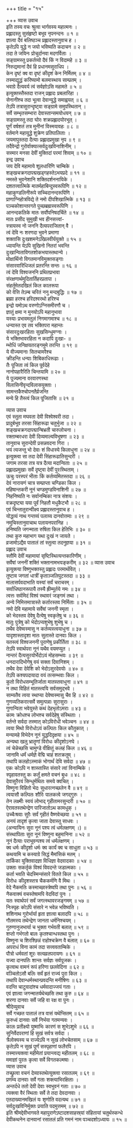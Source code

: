 +++
title = "१५"

+++
व्यास उवाच  
इति तस्य वचः श्रुत्वा भार्गवस्य महात्मनः ।  
प्रह्लादस्तु सुसंहृष्टो बभूव नृपनन्दनः ॥ १ ॥  
ज्ञात्वा दैवं बलिष्ठञ्च प्रह्लादस्तानुवाच ह ।  
कृतेऽपि युद्धे न जयो भविष्यति कदाचन ॥ २ ॥  
तदा ते जयिनः प्रोचुर्दानवा मदगर्विताः ।  
सङ्ग्रामस्तु प्रकर्तव्यो दैवं किं न विदामहे ॥ ३ ॥  
निरुद्यमानां दैवं हि प्रधानमसुराधिप ।  
केन दृष्टं क्व वा दृष्टं कीदृशं केन निर्मितम् ॥ ४ ॥  
तस्माद्युद्धं करिष्यामो बलमास्थाय साम्प्रतम् ।  
भवाग्रे दैत्यवर्य त्वं सर्वज्ञोऽसि महामते ॥ ५ ॥  
इत्युक्तस्तैस्तदा राजन् प्रह्लादः प्रबलारिहा ।  
सेनानीश्च तदा भूत्वा देवान्युद्धे समाह्वयत् ॥ ६ ॥  
तेऽपि तत्रासुरान्दृष्ट्वा सङ्ग्रामे समुपस्थितान् ।  
सर्वे सम्भृतसम्भारा देवास्तान्समयोधयन् ॥ ७ ॥  
सङ्ग्रामस्तु तदा घोरः शक्रप्रह्लादयोरभूत् ।  
पूर्णं वर्षशतं तत्र मुनीनां विस्मयावहः ॥ ८ ॥  
वर्तमाने महायुद्धे शुक्रेण प्रतिपालिताः ।  
जयमापुस्तदा दैत्याः प्रह्लादप्रमुखा नृप ॥ ९ ॥  
तदैवेन्द्रो गुरोर्वाक्यात्सर्वदुःखविनाशिनीम् ।  
सस्मार मनसा देवीं मुक्तिदां परमां शिवाम् ॥ १० ॥  
इन्द्र उवाच  
जय देवि महामाये शूलधारिणि चाम्बिके ।  
शङ्खचक्रगदापद्मखड्गहस्तेऽभयप्रदे ॥ ११ ॥  
नमस्ते भुवनेशानि शक्तिदर्शननायिके ।  
दशतत्त्वात्मिके मातर्महाबिन्दुस्वरूपिणि ॥ १२ ॥  
महाकुण्डलिनीरूपे सच्चिदानन्दरूपिणि ।  
प्राणाग्निहोत्रविद्ये ते नमो दीपशिखात्मिके ॥ १३ ॥  
पञ्चकोशान्तरगते पुच्छब्रह्मस्वरूपिणि ।  
आनन्दकलिके मातः सर्वोपनिषदर्चिते ॥ १४ ॥  
मातः प्रसीद सुमुखी भव हीनसत्त्वां-  
     स्त्रायस्व नो जननि दैत्यपराजितान् वै ।  
त्वं देवि नः शरणदा भुवने प्रमाणा  
     शक्तासि दुःखशमनेऽखिलवीर्ययुक्ते ॥ १५ ॥  
ध्यायन्ति येऽपि सुखिनो नितरां भवन्ति  
     दुःखान्विताविगतशोकभयास्तथान्ये ।  
मोक्षार्थिनो विगतमानविमुक्तसङ्गाः  
     संसारवारिधिजलं प्रतरन्ति सन्तः ॥ १६ ॥  
त्वं देवि विश्वजननि प्रथितप्रभावा  
     संरक्षणार्थमुदितार्तिहरप्रतापा ।  
संहर्तुमेतदखिलं किल कालरूपा  
     को वेत्ति तेऽम्ब चरितं ननु मन्दबुद्धिः ॥ १७ ॥  
ब्रह्मा हरश्च हरिदश्वरथो हरिश्च  
     इन्द्रो यमोऽथ वरुणोऽग्निसमीरणौ च ।  
ज्ञातुं क्षमा न मुनयोऽपि महानुभावा  
     यस्याः प्रभावमतुलं निगमागमाश्च ॥ १८ ॥  
धन्यास्त एव तव भक्तिपरा महान्तः  
     संसारदुःखरहिताः सुखसिन्धुमग्नाः ।  
ये भक्तिभावरहिता न कदापि दुःखा- ॥  
     म्भोधिं जनिक्षयतरङ्गमुमे तरन्ति ॥ १९ ॥  
ये वीज्यमानाः सितचामरैश्च  
     क्रीडन्ति धन्याः शिबिकाधिरूढाः ।  
तैः पूजिता त्वं किल पूर्वदेहे  
     नानोपहारैरिति चिन्तयामि ॥ २० ॥  
ये पूज्यमाना वरवारणस्था  
     विलासिनीवृन्दविलासयुक्ताः ।  
सामन्तकैश्चोपनतैर्व्रजन्ति  
     मन्ये हि तैस्त्वं किल पूजितासि ॥ २१ ॥  
  
व्यास उवाच  
एवं स्तुता मघवता देवी विश्वेश्वरी तदा ।  
प्रादुर्बभूव तरसा सिंहारूढा चतुर्भुजा ॥ २२ ॥  
शङ्खचक्रगदापद्मान्बिभ्रती चारुलोचना ।  
रक्ताम्बरधरा देवी दिव्यमाल्यविभूषणा ॥ २३ ॥  
तानुवाच सुरान्देवी प्रसन्नवदना गिरा ।  
भयं त्यजन्तु भो देवाः शं विधास्ये किलाधुना ॥ २४ ॥  
इत्युक्त्वा सा तदा देवी सिंहारूढातिसुन्दरी ।  
जगाम तरसा तत्र यत्र दैत्या मदान्विताः ॥ २५ ॥  
प्रह्लादप्रमुखाः सर्वे दृष्ट्वा देवीं पुरःस्थिताम् ।  
ऊचुः परस्परं भीताः किं कर्तव्यमितस्तदा ॥ २६ ॥  
देवं नारायणं चात्र सम्प्राप्ता चण्डिका किल ।  
महिषान्तकरी नूनं चण्डमुण्डविनाशिनी ॥ २७ ॥  
निहनिष्यति नः सर्वानम्बिका नात्र संशयः ।  
वक्रदृष्ट्या यया पूर्वं निहतौ मधुकैटभौ ॥ २८ ॥  
एवं चिन्तातुरान्वीक्ष्य प्रह्लादस्तानुवाच ह ।  
योद्धव्यं नाथ गन्तव्यं पलाय्य दानवोत्तमाः ॥ २९ ॥  
नमुचिस्तानुवाचाथ पलायनपरानिह ।  
हनिष्यति जगन्माता रुषिता किल हेतिभिः ॥ ३० ॥  
तथा कुरु महाभाग यथा दुःखं न जायते ।  
व्रजामोऽद्यैव पातालं तां स्तुत्वा तदनुज्ञया ॥ ३१ ॥  
प्रह्लाद उवाच  
स्तौमि देवीं महामायां सृष्टिस्थित्यन्तकारिणीम् ।  
सर्वेषां जननीं शक्तिं भक्तानामभयङ्करीम् ॥ ३२ ॥
व्यास उवाच  
इत्युक्त्या विष्णुभक्तस्तु प्रह्लादः परमार्थवित् ।  
तुष्टाव जगतां धात्रीं कृताञ्जलिपुटस्तदा ॥ ३३ ॥  
मालासर्पवदाभाति यस्यां सर्वं चराचरम् ।  
सर्वाधिष्ठानरूपायै तस्यै ह्रीम्मूर्तये नमः ॥ ३४ ॥  
त्वत्तः सर्वमिदं विश्वं स्थावरं जङ्गमं तथा ।  
अन्ये निमित्तमात्रास्ते कर्तारस्तव निर्मिताः ॥ ३५ ॥  
नमो देवि महामाये सर्वेषां जननी स्मृता ।  
को भेदस्तव देवेषु दैत्येषु स्वकृतेषु च ॥ ३६ ॥  
मातुः पुत्रेषु को भेदोऽप्यशुभेषु शुभेषु च ।  
तथैव देवेष्वस्मासु न कर्तव्यस्त्वयाधुना ॥ ३७ ॥  
यादृशास्तादृशा मातः सुतास्ते दानवाः किल ।  
यतस्त्वं विश्वजननी पुराणेषु प्रकीर्तिता ॥ ३८ ॥  
तेऽपि स्वार्थपरा नूनं यथैव वयमप्युत ।  
नान्तरं दैत्यसुरयोर्भेदोऽयं मोहसम्भवः ॥ ३९ ॥  
धनदारादिभोगेषु वयं सक्ता दिवानिशम् ।  
तथैव देवा देवेशि को भेदोऽसुरदेवयोः ॥ ४० ॥  
तेऽपि कश्यपदायादा वयं तत्सम्भवाः किल ।  
कुतो विरोधसम्भूतिर्जाता मातस्तवाधुना ॥ ४१ ॥  
न तथा विहितं मातस्त्वयि सर्वसमुद्‌भवे ।  
साम्यतैव त्वया स्थाप्या देवेष्वस्मासु चैव हि ॥ ४२ ॥  
गुणव्यतिकरात्सर्वे समुत्पन्नाः सुरासुराः ।  
गुणान्विता भवेयुस्ते कथं देहभृतोऽमराः ॥ ४३ ॥  
कामः क्रोधश्च लोभश्च सर्वदेहेषु संस्थिताः ।  
वर्तन्ते सर्वदा तस्मात् कोऽविरोधी भवेञ्चनः ॥ ४४ ॥  
त्वया मिथो विरोधोऽयं कल्पितः किल कौतुकात् ।  
मन्यामहे विभेदेन नूनं युद्धदिदृक्षया ॥ ४५ ॥  
अन्यथा खलु भ्रातॄणां विरोधः कीदृशोऽनघे ।  
त्वं चेन्नेच्छसि चामुण्डे वीक्षितुं कलहं किल ॥ ४६ ॥  
जानामि धर्मं धर्मज्ञे वेद्मि चाहं शतक्रतुम् ।  
तथापि कलहोऽस्माकं भोगार्थं देवि सर्वदा ॥ ४७ ॥  
एकः कोऽपि न शास्तास्ति संसारे त्वां विनाम्बिके ।  
स्पृहावतस्तु कः कर्तुं क्षमते वचनं बुधः ॥ ४८ ॥  
देवासुरैरयं सिन्धुर्मथितः समये क्वचित् ।  
विष्णुना विहितो भेदः सुधारत्नच्छलेन वै ॥ ४९ ॥  
त्वयासौ कल्पितः शौरिः पालकत्वे जगद्‌गुरुः ।  
तेन लक्ष्मीः स्वयं लोभाद्‌ गृहीतामरसुन्दरी ॥ ५० ॥  
ऐरावतस्तथेन्द्रेण पारिजातोऽथ कामधुक् ।  
उच्चैःश्रवाः सुरैः सर्वं गृहीतं वैष्णवेच्छया ॥ ५१ ॥  
अनयं तादृशं कृत्वा जाता देवास्तु साधवः ।  
(अन्यायिनः सुरा नूनं पश्य त्वं धर्मलक्षणम् ।) ॥  
संस्थापिताः सुरा नूनं विष्णुना बहुमानिना ॥ ५२ ॥  
नूनं दैत्याः पराभूवन्पश्य त्वं धर्मलक्षणम् ।  
क्व धर्मः कीदृशो धर्मः क्व कार्यं क्व च साधुता ॥ ५३ ॥  
कथयामि च कस्याग्रे सिद्धं मैमांसिकं मतम् ।  
तार्किका युक्तिवादज्ञा विधिज्ञा वेदवादकाः ॥ ५४ ॥  
उक्ताः सकर्तृकं विश्वं विवदन्ते जडात्मकाः ।  
कर्ता भवति चेदस्मिन्संसारे वितते किल ॥ ५५ ॥  
विरोधः कीदृशस्तत्र चैककर्मणि वै मिथः ।  
वेदे नैकमतिः कस्माच्छास्त्रेष्वपि तथा पुनः ॥ ५६ ॥  
नैकवाक्यं वचस्तेषामपि वेदविदां पुनः ।  
यतः स्वार्थपरं सर्वं जगत्स्थावरजङ्गमम् ॥ ५७ ॥  
निःस्पृहः कोऽपि संसारे न भवेन्न भविष्यति ।  
शशिनाथ गुरोर्भार्या हृता ज्ञात्वा बलादपि ॥ ५८ ॥  
गौतमस्य तथेन्द्रेण जानता धर्मनिश्चयम् ।  
गुरुणानुजभार्या च भुक्ता गर्भवती बलात् ॥ ५९ ॥  
शप्तो गर्भगतो बालः कृतश्चान्धस्तथा पुनः ।  
विष्णुना च शिरश्छिन्नं राहोश्चक्रेण वै बलात् ॥ ६० ॥  
अपराधं विना कामं तदा सत्त्ववताम्बिके ।  
पौत्रो धर्मवतां शूरः सत्यव्रतपरायणः ॥ ६१ ॥  
यज्वा दानपतिः शान्तः सर्वज्ञः सर्वपूजकः ।  
कृत्वाथ वामनं रूपं हरिणा छलवेदिना ॥ ६२ ॥  
वञ्चितोऽसौ बलिः सर्वं हृतं राज्यं पुरा किल ।  
तथापि देवान्धर्मस्थान्प्रवदन्ति मनीषिणः ॥ ६३ ॥  
वदन्ति चाटुवादांश्च धर्मवादाज्जयं गताः ।  
एवं ज्ञात्वा जगन्मातर्यथेच्छसि तथा कुरु ॥ ६४ ॥  
शरणा दानवाः सर्वे जहि वा रक्ष वा पुनः ।  
श्रीदेव्युवाच  
सर्वे गच्छत पातालं तत्र वासं यथेप्सितम् ॥ ६५ ॥  
कुरुध्वं दानवाः सर्वे निर्भया गतमन्यवः ।  
कालः प्रतीक्ष्यो युष्माभिः कारणं स शुभेऽशुभे ॥ ६६ ॥  
सुनिर्वेदपराणां हि सुखं सर्वत्र सर्वदा ।  
त्रैलोक्यस्य च राज्येऽपि न सुखं लोभचेतसाम् ॥ ६७ ॥  
कृतेऽपि न सुखं पूर्णं सस्पृहाणां फलैरपि ।  
तस्मात्त्यक्त्वा महीमेतां प्रयान्त्वद्य महीतलम् ॥ ६८ ॥  
ममाज्ञां पुरतः कृत्वा सर्वे विगतकल्मषाः ।  
व्यास उवाच  
तच्छ्रुत्वा वचनं देव्यास्तथेत्युक्त्वा रसातलम् ॥ ६९ ॥  
प्रणम्य दानवाः सर्वे गताः शक्त्याभिरक्षिताः ।  
अन्तर्दधे ततो देवी देवाः स्वभुवनं गताः ॥ ७० ॥  
त्यक्त्वा वैरं स्थिताः सर्वे ते तदा देवदानवाः ।  
एतदाख्यानमखिलं यः शृणोति वदत्यथ ॥ ७१ ॥  
सर्वदुःखविनिर्मुक्तः प्रयाति पदमुत्तमम् ॥ ७२ ॥  
इति श्रीमद्देवीभागवते महापुराणेऽष्टादशसाहस्र्यां संहितायां चतुर्थस्कन्धे  
देवीकथनेन दानवानां रसातलं प्रति गमनं नाम पञ्चदशोऽध्यायः ॥ १५ ॥
